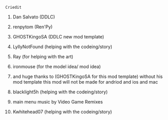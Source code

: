     Criedit

1. Dan Salvato (DDLC)

2. renpytom (Ren'Py)

3. GHOSTKingoSA (DDLC new mod template)

4. LyllyNotFound (helping with the codeing/story)

5. Ray (for helping with the art)

6. ironmouse (for the model idea/ mod idea)

7. and huge thanks to (GHOSTKingoSA for this mod template) without his mod template this mod will not be made for andriod and ios and mac

8. blacklight5h (helping with the codeing/story)

9.  main menu music by Video Game Remixes 

10. Kwhitehead07 (helping with the codeing/story) 

